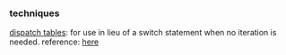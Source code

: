 ### techniques

[dispatch tables](https://en.wikipedia.org/wiki/Dispatch_table): for use in lieu of a switch statement when no iteration is needed. reference: [here](http://developer.telerik.com/featured/seven-javascript-quirks-i-wish-id-known-about/)